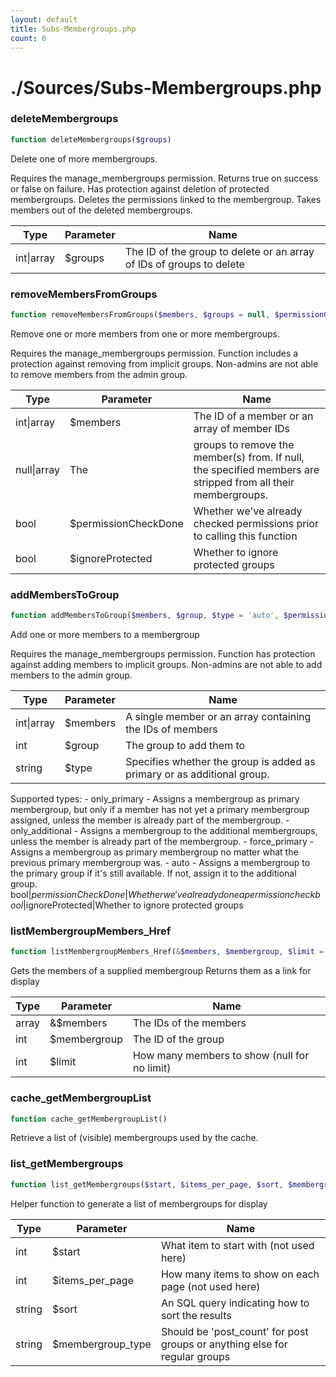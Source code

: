 ```yaml
---
layout: default
title: Subs-Membergroups.php
count: 6
---
```


# ./Sources/Subs-Membergroups.php

### deleteMembergroups

```php
function deleteMembergroups($groups)
```
Delete one of more membergroups.

Requires the manage_membergroups permission.
Returns true on success or false on failure.
Has protection against deletion of protected membergroups.
Deletes the permissions linked to the membergroup.
Takes members out of the deleted membergroups.

Type|Parameter|Name
---|---|---
int&#124;array|$groups|The ID of the group to delete or an array of IDs of groups to delete
### removeMembersFromGroups

```php
function removeMembersFromGroups($members, $groups = null, $permissionCheckDone = false, $ignoreProtected = false)
```
Remove one or more members from one or more membergroups.

Requires the manage_membergroups permission.
Function includes a protection against removing from implicit groups.
Non-admins are not able to remove members from the admin group.

Type|Parameter|Name
---|---|---
int&#124;array|$members|The ID of a member or an array of member IDs
null&#124;array|The|groups to remove the member(s) from. If null, the specified members are stripped from all their membergroups.
bool|$permissionCheckDone|Whether we've already checked permissions prior to calling this function
bool|$ignoreProtected|Whether to ignore protected groups
### addMembersToGroup

```php
function addMembersToGroup($members, $group, $type = 'auto', $permissionCheckDone = false, $ignoreProtected = false)
```
Add one or more members to a membergroup

Requires the manage_membergroups permission.
Function has protection against adding members to implicit groups.
Non-admins are not able to add members to the admin group.

Type|Parameter|Name
---|---|---
int&#124;array|$members|A single member or an array containing the IDs of members
int|$group|The group to add them to
string|$type|Specifies whether the group is added as primary or as additional group.
Supported types:
	- only_primary      - Assigns a membergroup as primary membergroup, but only
						  if a member has not yet a primary membergroup assigned,
						  unless the member is already part of the membergroup.
	- only_additional   - Assigns a membergroup to the additional membergroups,
						  unless the member is already part of the membergroup.
	- force_primary     - Assigns a membergroup as primary membergroup no matter
						  what the previous primary membergroup was.
	- auto              - Assigns a membergroup to the primary group if it's still
						  available. If not, assign it to the additional group.
bool|$permissionCheckDone|Whether we've already done a permission check
bool|$ignoreProtected|Whether to ignore protected groups
### listMembergroupMembers_Href

```php
function listMembergroupMembers_Href(&$members, $membergroup, $limit = null)
```
Gets the members of a supplied membergroup
Returns them as a link for display



Type|Parameter|Name
---|---|---
array|&$members|The IDs of the members
int|$membergroup|The ID of the group
int|$limit|How many members to show (null for no limit)
### cache_getMembergroupList

```php
function cache_getMembergroupList()
```
Retrieve a list of (visible) membergroups used by the cache.



### list_getMembergroups

```php
function list_getMembergroups($start, $items_per_page, $sort, $membergroup_type)
```
Helper function to generate a list of membergroups for display



Type|Parameter|Name
---|---|---
int|$start|What item to start with (not used here)
int|$items_per_page|How many items to show on each page (not used here)
string|$sort|An SQL query indicating how to sort the results
string|$membergroup_type|Should be 'post_count' for post groups or anything else for regular groups
